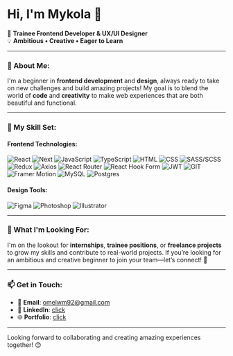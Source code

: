 # Hi, I'm Mykola 👋

🎨 **Trainee Frontend Developer & UX/UI Designer**  
💡 **Ambitious • Creative • Eager to Learn**  

---

### 🌱 About Me:
I'm a beginner in **frontend development** and **design**, always ready to take on new challenges and build amazing projects! My goal is to blend the world of **code** and **creativity** to make web experiences that are both beautiful and functional.

---

### 🔧 My Skill Set:

#### Frontend Technologies:
![React](https://img.shields.io/badge/React-011627?style=for-the-badge&logo=react&logoColor=011627&labelColor=FF0022)
![Next](https://img.shields.io/badge/Next.js-011627?style=for-the-badge&logo=next.js&logoColor=011627&labelColor=FF0022)
![JavaScript](https://img.shields.io/badge/JavaScript-011627?style=for-the-badge&logo=javascript&logoColor=011627&labelColor=FF0022)
![TypeScript](https://img.shields.io/badge/TypeScript-011627?style=for-the-badge&logo=typescript&logoColor=011627&labelColor=FF0022)
![HTML](https://img.shields.io/badge/HTML5-011627?style=for-the-badge&logo=html5&logoColor=011627&labelColor=FF0022)
![CSS](https://img.shields.io/badge/CSS3-011627?style=for-the-badge&logo=css3&logoColor=011627&labelColor=FF0022)
![SASS/SCSS](https://img.shields.io/badge/SASS/SCSS-011627?style=for-the-badge&logo=sass&logoColor=011627&labelColor=FF0022)
![Redux](https://img.shields.io/badge/Redux-011627?style=for-the-badge&logo=redux&logoColor=011627&labelColor=FF0022)
![Axios](https://img.shields.io/badge/Axios-011627?style=for-the-badge&logo=axios&logoColor=011627&labelColor=FF0022)
![React Router](https://img.shields.io/badge/React_Router-011627?style=for-the-badge&logo=react-router&logoColor=011627&labelColor=FF0022)
![React Hook Form](https://img.shields.io/badge/React_Hook_Form-011627?style=for-the-badge&logo=react-hook-form&logoColor=011627&labelColor=FF0022)
![JWT](https://img.shields.io/badge/JWT-011627?style=for-the-badge&logo=json-web-tokens&logoColor=011627&labelColor=FF0022)
![GIT](https://img.shields.io/badge/GIT-011627?style=for-the-badge&logo=git&logoColor=011627&labelColor=FF0022)
![Framer Motion](https://img.shields.io/badge/Framer_Motion-011627?style=for-the-badge&logo=framer&logoColor=011627&labelColor=FF0022)
![MySQL](https://img.shields.io/badge/MySQL-011627?style=for-the-badge&logo=mysql&logoColor=011627&labelColor=FF0022)
![Postgres](https://img.shields.io/badge/Postgres-011627?style=for-the-badge&logo=postgresql&logoColor=011627&labelColor=FF0022)

#### Design Tools:
![Figma](https://img.shields.io/badge/Figma-011627?style=for-the-badge&logo=figma&logoColor=011627&labelColor=FF0022)
![Photoshop](https://img.shields.io/badge/Photoshop-011627?style=for-the-badge&logo=adobe-photoshop&logoColor=011627&labelColor=FF0022)
![Illustrator](https://img.shields.io/badge/Illustrator-011627?style=for-the-badge&logo=adobe-illustrator&logoColor=011627&labelColor=FF0022)

---

### 💼 What I'm Looking For:
I'm on the lookout for **internships**, **trainee positions**, or **freelance projects** to grow my skills and contribute to real-world projects. If you’re looking for an ambitious and creative beginner to join your team—let’s connect! 🤝

---

### 📫 Get in Touch:
- 📧 **Email**: [omelwm92@gmail.com](mailto:omelwm92@gmail.com)
- 💼 **LinkedIn**: [click](https://linkedin.com/in/mykola-o-76915b292)
- 🌐 **Portfolio**: [click](https://googledisk)

---

Looking forward to collaborating and creating amazing experiences together! 😊
